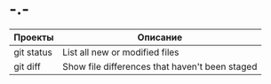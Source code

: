 # -.-
| Проекты | Описание |
| --- | --- |
| git status | List all new or modified files |
| git diff | Show file differences that haven't been staged |
